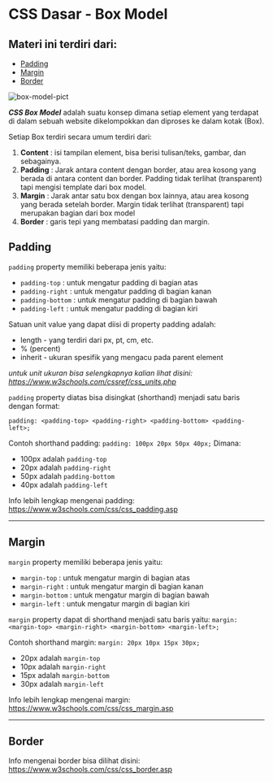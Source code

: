 # CSS Dasar - Box Model

## Materi ini terdiri dari:
* [Padding](https://github.com/Juwono136/SCB_Coding/tree/master/05%20CSS%20Dasar%20-%20Box%20model#padding)
* [Margin](https://github.com/Juwono136/SCB_Coding/tree/master/05%20CSS%20Dasar%20-%20Box%20model#margin)
* [Border](https://github.com/Juwono136/SCB_Coding/tree/master/05%20CSS%20Dasar%20-%20Box%20model#border)

![box-model-pict](https://user-images.githubusercontent.com/70443393/210940746-a395afb9-6ff0-4947-9fd7-d1266a5e4934.jpg)

***CSS Box Model*** adalah suatu konsep dimana setiap element yang terdapat di dalam sebuah website dikelompokkan dan diproses ke dalam kotak (Box).

Setiap Box terdiri secara umum terdiri dari:
1. **Content** : isi tampilan element, bisa berisi tulisan/teks, gambar, dan sebagainya.
2. **Padding** : Jarak antara content dengan border, atau area kosong yang berada di antara content dan border. Padding tidak terlihat (transparent) tapi mengisi template dari box model.
3. **Margin** : Jarak antar satu box dengan box lainnya, atau area kosong yang berada setelah border. Margin tidak terlihat (transparent) tapi merupakan bagian dari box model
4. **Border** : garis tepi yang membatasi padding dan margin.

## Padding
`padding` property memiliki beberapa jenis yaitu:
* `padding-top` : untuk mengatur padding di bagian atas
* `padding-right` : untuk mengatur padding di bagian kanan
* `padding-bottom` : untuk mengatur padding di bagian bawah
* `padding-left` :  untuk mengatur padding di bagian kiri

Satuan unit value yang dapat diisi di property padding adalah:
* length - yang terdiri dari px, pt, cm, etc.
* % (percent)
* inherit - ukuran spesifik yang mengacu pada parent element

*untuk unit ukuran bisa selengkapnya kalian lihat disini: https://www.w3schools.com/cssref/css_units.php*

`padding` property diatas bisa disingkat (shorthand) menjadi satu baris dengan format: 

`padding: <padding-top> <padding-right> <padding-bottom> <padding-left>;`


Contoh shorthand padding: `padding: 100px 20px 50px 40px;` Dimana:
* 100px adalah `padding-top`
* 20px adalah `padding-right`
* 50px adalah `padding-bottom`
* 40px adalah `padding-left`

Info lebih lengkap mengenai padding: https://www.w3schools.com/css/css_padding.asp

____

## Margin
`margin` property memiliki beberapa jenis yaitu:
* `margin-top` : untuk mengatur margin di bagian atas
* `margin-right` : untuk mengatur margin di bagian kanan
* `margin-bottom` : untuk mengatur margin di bagian bawah
* `margin-left` : untuk mengatur margin di bagian kiri

`margin` property dapat di shorthand menjadi satu baris yaitu:
`margin: <margin-top> <margin-right> <margin-bottom> <margin-left>;`


Contoh shorthand margin: `margin: 20px 10px 15px 30px;`
* 20px adalah `margin-top`
* 10px adalah `margin-right`
* 15px adalah `margin-bottom`
* 30px adalah `margin-left`


Info lebih lengkap mengenai margin: https://www.w3schools.com/css/css_margin.asp

____

## Border

Info mengenai border bisa dilihat disini: https://www.w3schools.com/css/css_border.asp

